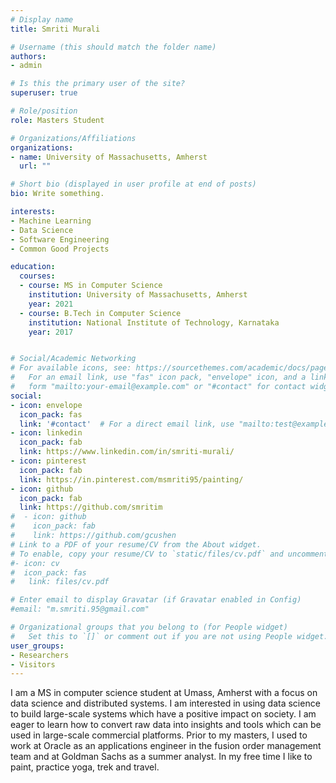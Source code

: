 ```yaml
---
# Display name
title: Smriti Murali

# Username (this should match the folder name)
authors:
- admin

# Is this the primary user of the site?
superuser: true

# Role/position
role: Masters Student

# Organizations/Affiliations
organizations:
- name: University of Massachusetts, Amherst
  url: ""

# Short bio (displayed in user profile at end of posts)
bio: Write something.

interests:
- Machine Learning
- Data Science
- Software Engineering
- Common Good Projects

education:
  courses:
  - course: MS in Computer Science
    institution: University of Massachusetts, Amherst
    year: 2021
  - course: B.Tech in Computer Science
    institution: National Institute of Technology, Karnataka
    year: 2017


# Social/Academic Networking
# For available icons, see: https://sourcethemes.com/academic/docs/page-builder/#icons
#   For an email link, use "fas" icon pack, "envelope" icon, and a link in the
#   form "mailto:your-email@example.com" or "#contact" for contact widget.
social:
- icon: envelope
  icon_pack: fas
  link: '#contact'  # For a direct email link, use "mailto:test@example.org".
- icon: linkedin
  icon_pack: fab
  link: https://www.linkedin.com/in/smriti-murali/
- icon: pinterest
  icon_pack: fab
  link: https://in.pinterest.com/msmriti95/painting/
- icon: github
  icon_pack: fab
  link: https://github.com/smritim
#  - icon: github
#    icon_pack: fab
#    link: https://github.com/gcushen
# Link to a PDF of your resume/CV from the About widget.
# To enable, copy your resume/CV to `static/files/cv.pdf` and uncomment the lines below.
#- icon: cv
#  icon_pack: fas
#   link: files/cv.pdf

# Enter email to display Gravatar (if Gravatar enabled in Config)
#email: "m.smriti.95@gmail.com"

# Organizational groups that you belong to (for People widget)
#   Set this to `[]` or comment out if you are not using People widget.
user_groups:
- Researchers
- Visitors
---
```



 I am a MS in computer science student at Umass, Amherst with a focus on data science and distributed systems.
 I am interested in using data science to build large-scale systems  which have a positive impact on society.
 I am eager to learn how to convert raw data into insights and tools which can be used in large-scale commercial platforms.
       Prior to my masters, I used to work at Oracle as an applications engineer
 in the fusion order management team and at Goldman Sachs as a summer analyst.
 In my free time I like to paint, practice yoga, trek and travel.
